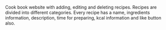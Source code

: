 Cook book website with adding, editing and deleting recipes.
Recipes are divided into different categories. 
Every recipe has a name, ingredients information, description, time for preparing, kcal information and like button also.
